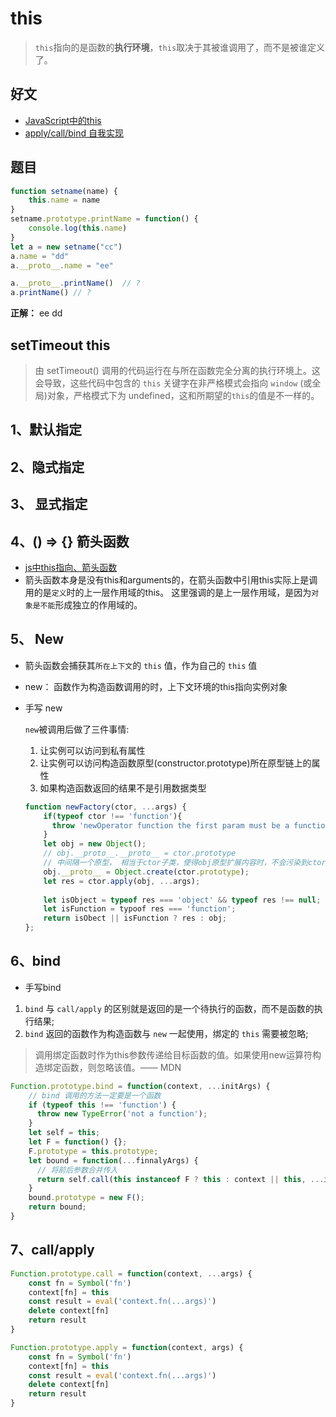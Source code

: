 # this 

> `this`指向的是函数的**执行环境**，`this`取决于其被谁调用了，而不是被谁定义了。

## 好文

* [JavaScript中的this](https://juejin.im/post/59748cbb6fb9a06bb21ae36d)
* [apply/call/bind 自我实现](https://mp.weixin.qq.com/s?__biz=MzI5MjUxNjA4Mw==&mid=2247485110&idx=1&sn=97fd7d83e35495ca1077cb7d3745db50&chksm=ec017f2adb76f63c818c25a8b9cd3da6d5164521fd3572aa042d55b339331807acf4cd106cfe&mpshare=1&scene=23&srcid=&sharer_sharetime=1570782915792&sharer_shareid=4ecc76568e47f0902b9a60f7ac6e2b72#rd)



## 题目

```javascript
function setname(name) {
    this.name = name
}
setname.prototype.printName = function() {
    console.log(this.name)
}
let a = new setname("cc")
a.name = "dd"
a.__proto__.name = "ee"

a.__proto__.printName()  // ?
a.printName() // ?
```

**正解：** ee dd





## setTimeout this

> 由 setTimeout() 调用的代码运行在与所在函数完全分离的执行环境上。这会导致，这些代码中包含的 `this` 关键字在非严格模式会指向 `window` (或全局)对象，严格模式下为 undefined，这和所期望的`this`的值是不一样的。



## 1、默认指定

## 2、隐式指定

## 3、 显式指定

## 4、() => {}  箭头函数

* [js中this指向、箭头函数](https://www.cnblogs.com/ckAng/p/10595259.html)
* 箭头函数本身是没有this和arguments的，在箭头函数中引用this实际上是调用的是`定义`时的上一层作用域的this。
  这里强调的是上一层作用域，是因为`对象是不能`形成独立的作用域的。

## 5、 New 

* 箭头函数会捕获其`所在上下文`的 `this` 值，作为自己的 `this` 值
* new： 函数作为构造函数调用的时，上下文环境的this指向实例对象

* 手写 new

  `new`被调用后做了三件事情:

  1. 让实例可以访问到私有属性
  2. 让实例可以访问构造函数原型(constructor.prototype)所在原型链上的属性
  3. 如果构造函数返回的结果不是引用数据类型

  ```js
  function newFactory(ctor, ...args) {
      if(typeof ctor !== 'function'){
        throw 'newOperator function the first param must be a function';
      }
      let obj = new Object();
      // obj.__proto__.__proto__ = ctor.prototype
      // 中间隔一个原型， 相当于ctor子类，使得obj原型扩展内容时，不会污染到ctor.prototype
      obj.__proto__ = Object.create(ctor.prototype);
      let res = ctor.apply(obj, ...args);
      
      let isObject = typeof res === 'object' && typeof res !== null;
      let isFunction = typoof res === 'function';
      return isObect || isFunction ? res : obj;
  };
  ```

  

## 6、bind

* 手写bind

1. `bind` 与 `call/apply` 的区别就是返回的是一个待执行的函数，而不是函数的执行结果;
2. `bind` 返回的函数作为构造函数与 `new` 一起使用，绑定的 `this` 需要被忽略;

> 调用绑定函数时作为this参数传递给目标函数的值。如果使用new运算符构造绑定函数，则忽略该值。—— MDN

```js
Function.prototype.bind = function(context, ...initArgs) {
    // bind 调用的方法一定要是一个函数
    if (typeof this !== 'function') {
      throw new TypeError('not a function');
    }
    let self = this;
    let F = function() {};
    F.prototype = this.prototype;
    let bound = function(...finnalyArgs) {
      // 将前后参数合并传入
      return self.call(this instanceof F ? this : context || this, ...initArgs, ...finnalyArgs);
    }
    bound.prototype = new F();
    return bound;
}
```



## 7、call/apply

```js
Function.prototype.call = function(context, ...args) {
	const fn = Symbol('fn')
	context[fn] = this
	const result = eval('context.fn(...args)')
	delete context[fn]
	return result
}
```

```js
Function.prototype.apply = function(context, args) {
	const fn = Symbol('fn')
	context[fn] = this
	const result = eval('context.fn(...args)')
	delete context[fn]
	return result
}

```

